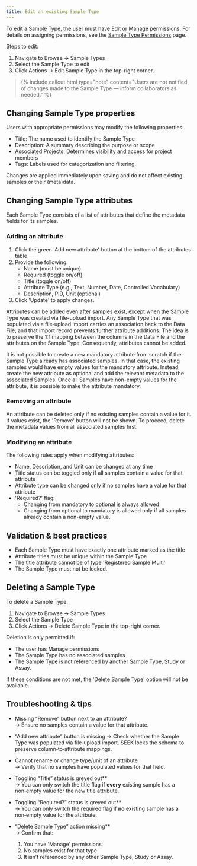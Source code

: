 ```yaml
---
title: Edit an existing Sample Type
---
```


To edit a Sample Type, the user must have Edit or Manage permissions. For details on assigning permissions, see the [Sample Type Permissions](sample-type-permissions) page.

Steps to edit:

1. Navigate to Browse → Sample Types
2. Select the Sample Type to edit
3. Click Actions → Edit Sample Type in the top-right corner.

> {% include callout.html type="note" content="Users are not notified of changes made to the Sample Type — inform collaborators as needed." %}


## Changing Sample Type properties

Users with appropriate permissions may modify the following properties:

- Title: The name used to identify the Sample Type
- Description: A summary describing the purpose or scope
- Associated Projects: Determines visibility and access for project members
- Tags: Labels used for categorization and filtering.

Changes are applied immediately upon saving and do not affect existing samples or their (meta)data.

## Changing Sample Type attributes

Each Sample Type consists of a list of attributes that define the metadata fields for its samples.

### Adding an attribute
1. Click the green 'Add new attribute' button at the bottom of the attributes table
2. Provide the following:
   - Name (must be unique)
   - Required (toggle on/off)
   - Title (toggle on/off)
   - Attribute Type (e.g., Text, Number, Date, Controlled Vocabulary)
   - Description, PID, Unit (optional)
3. Click 'Update' to apply changes.

Attributes can be added even after samples exist, except when the Sample Type was created via file-upload import. Any Sample Type that was populated via a file‐upload import carries an association back to the Data File, and that import record prevents further attribute additions. The idea is to preserve the 1:1 mapping between the columns in the Data File and the attributes on the Sample Type. Consequently, attributes cannot be added.

It is not possible to create a new mandatory attribute from scratch if the Sample Type already has associated samples. In that case, the existing samples would have empty values for the mandatory attribute. Instead, create the new attribute as optional and add the relevant metadata to the associated Samples. Once all Samples have non-empty values for the attribute, it is possible to make the attribute mandatory. 

### Removing an attribute

An attribute can be deleted only if no existing samples contain a value for it. If values exist, the 'Remove' button will not be shown. To proceed, delete the metadata values from all associated samples first.

### Modifying an attribute

The following rules apply when modifying attributes:

- Name, Description, and Unit can be changed at any time
- Title status can be toggled only if all samples contain a value for that attribute
- Attribute type can be changed only if no samples have a value for that attribute
- 'Required?' flag:
  - Changing from mandatory to optional is always allowed
  - Changing from optional to mandatory is allowed only if all samples already contain a non-empty value.

## Validation & best practices

- Each Sample Type must have exactly one attribute marked as the title
- Attribute titles must be unique within the Sample Type
- The title attribute cannot be of type 'Registered Sample Multi'
- The Sample Type must not be locked.

## Deleting a Sample Type

To delete a Sample Type:

1. Navigate to Browse → Sample Types
2. Select the Sample Type
3. Click Actions → Delete Sample Type in the top-right corner.

Deletion is only permitted if:

- The user has Manage permissions
- The Sample Type has no associated samples
- The Sample Type is not referenced by another Sample Type, Study or Assay.

If these conditions are not met, the 'Delete Sample Type' option will not be available.


## Troubleshooting & tips

- Missing “Remove” button next to an attribute?  
  → Ensure no samples contain a value for that attribute.

- “Add new attribute” button is missing
  → Check whether the Sample Type was populated via file‑upload import. SEEK locks the schema to preserve column‑to‑attribute mappings. 

- Cannot rename or change type/unit of an attribute  
  → Verify that no samples have populated values for that field.

- Toggling “Title” status is greyed out**  
  → You can only switch the title flag if **every** existing sample has a non‑empty value for the new title attribute.

- Toggling “Required?” status is greyed out**  
  → You can only switch the required flag if **no** existing sample has a non‑empty value for the attribute.

- “Delete Sample Type” action missing**  
  → Confirm that:  
  1. You have 'Manage' permissions
  2. No samples exist for that type
  3. It isn’t referenced by any other Sample Type, Study or Assay.